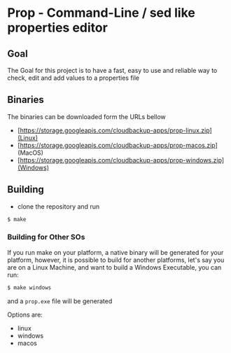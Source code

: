 # Prop - Command-Line / sed like properties editor


## Goal

The Goal for this project is to have a fast, easy to use and reliable way to check, edit and add values to a properties file

## Binaries

The binaries can be downloaded form the URLs bellow

- [https://storage.googleapis.com/cloudbackup-apps/prop-linux.zip](Linux)
- [https://storage.googleapis.com/cloudbackup-apps/prop-macos.zip] (MacOS)
- [https://storage.googleapis.com/cloudbackup-apps/prop-windows.zip](Windows)


## Building

- clone the repository and run

```sh
$ make
```

### Building for Other SOs 

If you run make on your platform, a native binary will be generated for your platform, however, it is possible to build for another platforms, let's say you are on a Linux Machine, and want to build a Windows Executable, you can run:

```sh
$ make windows
```

and a ```prop.exe``` file will be generated

Options are:
- linux
- windows
- macos